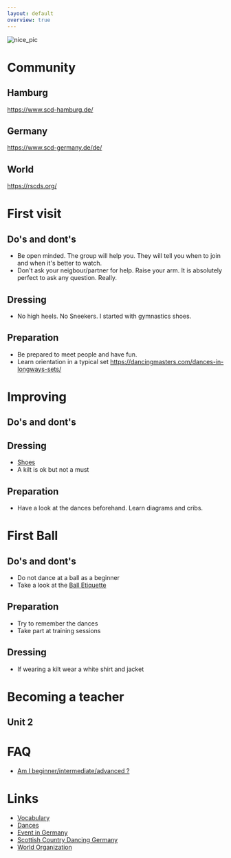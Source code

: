 ```yaml
---
layout: default
overview: true
---
```


![nice_pic](pictures/title_image.jpg?raw=true)

# Community
## Hamburg
https://www.scd-hamburg.de/
## Germany
https://www.scd-germany.de/de/
## World
https://rscds.org/

# First visit

## Do's and dont's
* Be open minded. The group will help you. They will tell you when to join and when it's better to watch. 
* Don't ask your neigbour/partner for help. Raise your arm. It is absolutely perfect to ask any question. Really.

## Dressing
* No high heels. No Sneekers. I started with gymnastics shoes.

## Preparation
* Be prepared to meet people and have fun.
* Learn orientation in a typical set https://dancingmasters.com/dances-in-longways-sets/

# Improving
## Do's and dont's

## Dressing
* [Shoes](https://www.jamessenior.co.uk/)
* A kilt is ok but not a must

## Preparation
* Have a look at the dances beforehand. Learn diagrams and cribs.

# First Ball

## Do's and dont's
* Do not dance at a ball as a beginner
* Take a look at the [Ball Etiquette](https://www.scd-hamburg.de/scd-h/Ball-Etiquette_Draft_02.pdf)

## Preparation
* Try to remember the dances
* Take part at training sessions

## Dressing
* If wearing a kilt wear a white shirt and jacket

# Becoming a teacher
## Unit 2

# FAQ
* [Am I beginner/intermediate/advanced ?]()

# Links
* [Vocabulary](https://www.scottish-country-dancing-dictionary.com/)
* [Dances](https://my.strathspey.org/dd/index/)
* [Event in Germany](http://www.celtic-circle.de/events.html)
* [Scottish Country Dancing Germany](https://www.scd-germany.de/de/)
* [World Organization](https://rscds.org/)
 

